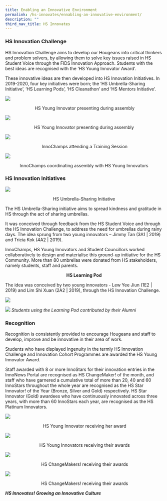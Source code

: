 ```yaml
---
title: Enabling an Innovative Environment
permalink: /hs-innovates/ennabling-an-innovative-environment/
description: ""
third_nav_title: HS Innovates
---
```

### HS Innovation Challenge&nbsp;&nbsp;

HS Innovation Challenge aims to develop our Hougeans into critical thinkers and problem solvers, by allowing them to solve key issues raised in HS Student Voice through the FIDS Innovation Approach. Students with the best ideas are recognised with the ‘HS Young Innovator Award’.&nbsp;  

These innovative ideas are then developed into HS Innovation Initiatives. In 2019-2020, four key initiatives were born; the ‘HS Umbrella-Sharing Initiative’, ‘HS Learning Pods’, ‘HS Cleanathon’ and ‘HS Mentors Initiative’.

![](/images/Photo%2016.jpeg)
<center>&nbsp;HS Young Innovator presenting during assembly</center>


![](/images/Photo%2017.jpeg)
<center>HS Young Innovator presenting during assembly</center>


![](/images/Photo%2018.jpeg)
<center>&nbsp;InnoChamps attending a Training Session</center>

![](/images/Photo%2019.jpeg)
<center>InnoChamps coordinating assembly with HS Young Innovators</center>

### HS Innovation Initiatives

![](/images/Photo%2020.jpeg)
<center> HS Umbrella-Sharing Initiative</center>

The HS Umbrella-Sharing initiative aims to spread kindness and gratitude in HS through the act of sharing umbrellas.&nbsp;


It was conceived through feedback from the HS Student Voice and through the HS Innovation Challenge, to address the need for umbrellas during rainy days. The idea sprung from two young innovators – Jimmy Tan (3A1 | 2019) and Tricia Kok (4A2 | 2019).

InnoChamps, HS Young Innovators and Student Councillors worked collaboratively to design and materialise this ground-up initiative for the HS Community. More than 80 umbrellas were donated from HS stakeholders, namely students, staff and parents.

<center><b>HS Learning Pod</b></center>



The idea was conceived by two young innovators - Lew Yee Jiun (1E2 | 2019) and Lim Shi Xuan (2A2 | 2019), through the HS Innovation Challenge.&nbsp;

![](/images/InnoSpace/learningport%201.jpeg)
  
![](/images/InnoSpace/innospace11.jpg)
*Students using the Learning Pod contributed by their Alumni*

### Recognition

Recognition is consistently provided to encourage Hougeans and staff to develop, improve and be innovative in their area of work.&nbsp;

  

Students who have displayed ingenuity in the termly HS Innovation Challenge and Innovation Cohort Programmes are awarded the HS Young Innovator Award.

  

Staff awarded with 8 or more InnoStars for their innovation entries in the InnoNews Portal are recognised as HS ChangeMaker! of the month, and staff who have garnered a cumulative total of more than 20, 40 and 60 InnoStars throughout the whole year are recognised as the HS Star Innovator! of the Year (Bronze, Silver and Gold) respectively. HS Star Innovator (Gold) awardees who have continuously innovated across three years, with more than 60 InnoStars each year, are recognised as the HS Platinum Innovators.

![](/images/Photo%2021.jpeg)
<center>&nbsp;HS Young Innovator receiving her award</center>

![](/images/Photo%2022.jpeg)
<center>&nbsp;HS Young Innovators receiving their awards</center>

![](/images/Photo%2023.jpeg)
<center>&nbsp;HS ChangeMakers! receiving their awards</center>

![](/images/Photo%2024.jpeg)
<center>&nbsp;HS ChangeMakers! receiving their awards</center>

**_HS Innovates! Growing an Innovative Culture_**